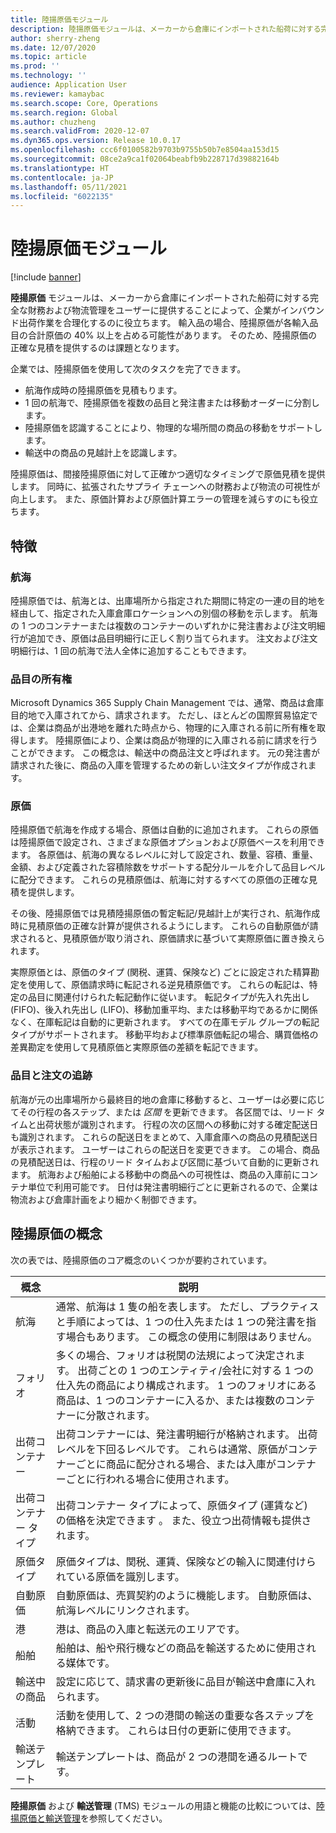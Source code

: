 ```yaml
---
title: 陸揚原価モジュール
description: 陸揚原価モジュールは、メーカーから倉庫にインポートされた船荷に対する完全な財務および物流管理をユーザーに提供することによって、企業がインバウンド出荷作業を合理化するのに役立ちます。
author: sherry-zheng
ms.date: 12/07/2020
ms.topic: article
ms.prod: ''
ms.technology: ''
audience: Application User
ms.reviewer: kamaybac
ms.search.scope: Core, Operations
ms.search.region: Global
ms.author: chuzheng
ms.search.validFrom: 2020-12-07
ms.dyn365.ops.version: Release 10.0.17
ms.openlocfilehash: ccc6f0100582b9703b9755b50b7e8504aa153d15
ms.sourcegitcommit: 08ce2a9ca1f02064beabfb9b228717d39882164b
ms.translationtype: HT
ms.contentlocale: ja-JP
ms.lasthandoff: 05/11/2021
ms.locfileid: "6022135"
---
```

# <a name="landed-cost-module"></a>陸揚原価モジュール

[!include [banner](../../includes/banner.md)]

**陸揚原価** モジュールは、メーカーから倉庫にインポートされた船荷に対する完全な財務および物流管理をユーザーに提供することによって、企業がインバウンド出荷作業を合理化するのに役立ちます。 輸入品の場合、陸揚原価が各輸入品目の合計原価の 40% 以上を占める可能性があります。 そのため、陸揚原価の正確な見積を提供するのは課題となります。

企業では、陸揚原価を使用して次のタスクを完了できます。

- 航海作成時の陸揚原価を見積もります。
- 1 回の航海で、陸揚原価を複数の品目と発注書または移動オーダーに分割します。
- 陸揚原価を認識することにより、物理的な場所間の商品の移動をサポートします。
- 輸送中の商品の見越計上を認識します。

陸揚原価は、間接陸揚原価に対して正確かつ適切なタイミングで原価見積を提供します。 同時に、拡張されたサプライ チェーンへの財務および物流の可視性が向上します。 また、原価計算および原価計算エラーの管理を減らすのにも役立ちます。

## <a name="highlights"></a>特徴

### <a name="voyages"></a>航海

陸揚原価では、航海とは、出庫場所から指定された期間に特定の一連の目的地を経由して、指定された入庫倉庫ロケーションへの別個の移動を示します。 航海の 1 つのコンテナーまたは複数のコンテナーのいずれかに発注書および注文明細行が追加でき、原価は品目明細行に正しく割り当てられます。 注文および注文明細行は、1 回の航海で法人全体に追加することもできます。

### <a name="item-ownership"></a>品目の所有権

Microsoft Dynamics 365 Supply Chain Management では、通常、商品は倉庫目的地で入庫されてから、請求されます。 ただし、ほとんどの国際貿易協定では、企業は商品が出港地を離れた時点から、物理的に入庫される前に所有権を取得します。 陸揚原価により、企業は商品が物理的に入庫される前に請求を行うことができます。 この概念は、輸送中の商品注文と呼ばれます。 元の発注書が請求された後に、商品の入庫を管理するための新しい注文タイプが作成されます。

### <a name="costs"></a>原価

陸揚原価で航海を作成する場合、原価は自動的に追加されます。 これらの原価は陸揚原価で設定され、さまざまな原価オプションおよび原価ベースを利用できます。 各原価は、航海の異なるレベルに対して設定され、数量、容積、重量、金額、および定義された容積除数をサポートする配分ルールを介して品目レベルに配分できます。 これらの見積原価は、航海に対するすべての原価の正確な見積を提供します。

その後、陸揚原価では見積陸揚原価の暫定転記/見越計上が実行され、航海作成時に見積原価の正確な計算が提供されるようにします。 これらの自動原価が請求されると、見積原価が取り消され、原価請求に基づいて実際原価に置き換えられます。

実際原価とは、原価のタイプ (関税、運賃、保険など) ごとに設定された精算勘定を使用して、原価請求時に転記される逆見積原価です。 これらの転記は、特定の品目に関連付けられた転記動作に従います。 転記タイプが先入れ先出し (FIFO)、後入れ先出し (LIFO)、移動加重平均、または移動平均であるかに関係なく、在庫転記は自動的に更新されます。 すべての在庫モデル グループの転記タイプがサポートされます。 移動平均および標準原価転記の場合、購買価格の差異勘定を使用して見積原価と実際原価の差額を転記できます。

### <a name="item-and-order-tracking"></a>品目と注文の追跡

航海が元の出庫場所から最終目的地の倉庫に移動すると、ユーザーは必要に応じてその行程の各ステップ、または *区間* を更新できます。 各区間では、リード タイムと出荷状態が識別されます。 行程の次の区間への移動に対する確定配送日も識別されます。 これらの配送日をまとめて、入庫倉庫への商品の見積配送日が表示されます。 ユーザーはこれらの配送日を変更できます。 この場合、商品の見積配送日は、行程のリード タイムおよび区間に基づいて自動的に更新されます。 航海および船舶による移動中の商品への可視性は、商品の入庫前にコンテナ単位で利用可能です。 日付は発注書明細行ごとに更新されるので、企業は物流および倉庫計画をより細かく制御できます。

## <a name="landed-cost-concepts"></a>陸揚原価の概念

次の表では、陸揚原価のコア概念のいくつかが要約されています。

| 概念 | 説明 |
|---|---|
| 航海 | 通常、航海は 1 隻の船を表します。 ただし、プラクティスと手順によっては、1 つの仕入先または 1 つの発注書を指す場合もあります。 この概念の使用に制限はありません。 |
| フォリオ | 多くの場合、フォリオは税関の法規によって決定されます。 出荷ごとの 1 つのエンティティ/会社に対する 1 つの仕入先の商品により構成されます。 1 つのフォリオにある商品は、1 つのコンテナーに入るか、または複数のコンテナーに分散されます。 |
| 出荷コンテナー | 出荷コンテナーには、発注書明細行が格納されます。 出荷レベルを下回るレベルです。 これらは通常、原価がコンテナーごとに商品に配分される場合、または入庫がコンテナーごとに行われる場合に使用されます。 |
| 出荷コンテナー タイプ | 出荷コンテナー タイプによって、原価タイプ (運賃など) の価格を決定できます 。 また、役立つ出荷情報も提供されます。 |
| 原価タイプ | 原価タイプは、関税、運賃、保険などの輸入に関連付けられている原価を識別します。 |
| 自動原価 | 自動原価は、売買契約のように機能します。 自動原価は、航海レベルにリンクされます。 |
| 港 | 港は、商品の入庫と転送元のエリアです。 |
| 船舶 | 船舶は、船や飛行機などの商品を輸送するために使用される媒体です。 |
| 輸送中の商品 | 設定に応じて、請求書の更新後に品目が輸送中倉庫に入れられます。 |
| 活動 | 活動を使用して、2 つの港間の輸送の重要な各ステップを格納できます。 これらは日付の更新に使用できます。 |
| 輸送テンプレート | 輸送テンプレートは、商品が 2 つの港間を通るルートです。 |

**陸揚原価** および **輸送管理** (TMS) モジュールの用語と機能の比較については、[陸揚原価と輸送管理](landed-cost-vs-tms.md)を参照してください。
